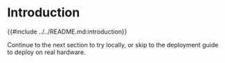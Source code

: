 # Introduction

{{#include ../../README.md:introduction}}

Continue to the next section to try locally, or skip to the deployment guide to deploy on real hardware.
